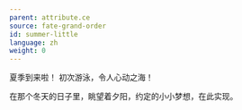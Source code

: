 ```yaml
---
parent: attribute.ce
source: fate-grand-order
id: summer-little
language: zh
weight: 0
---
```


夏季到来啦！
初次游泳，令人心动之海！

在那个冬天的日子里，眺望着夕阳，约定的小小梦想，在此实现。
